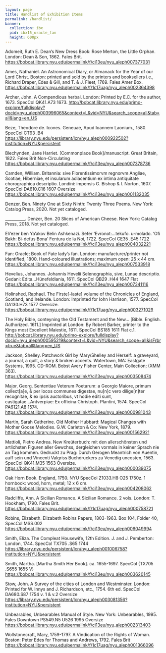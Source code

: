 ```yaml
---
layout: page
title: Handlist of Exhibition Items
permalink: /handlist/
banner:
  collection: ibx
  pid: ibx15_oracle_fan
  height: 600px
---
```


Adomeit, Ruth E. Dean’s New Dress Book: Rose Merton, the Little Orphan. London: Dean & Son, 1862. Fales Brit. <https://bobcat.library.nyu.edu/permalink/f/ci13eu/nyu_aleph007377031>

Ames, Nathaniel. An Astronomical Diary, or Almanack for the Year of our Lord Christ. Boston: printed and sold by the printers and booksellers i.e., Richard Draper, Edes & Gill, and T. & J. Fleet, 1769. Fales Amer Box. <https://bobcat.library.nyu.edu/permalink/f/1c17uag/nyu_aleph002364398>

Archer, John. A Compendious herbal. London: Printed by E.C. for the author, 1673. SpecCol QK41.A73 1673. <http://bobcat.library.nyu.edu/primo-explore/fulldisplay?docid=nyu_aleph003996065&context=L&vid=NYU&search_scope=all&tab=all&lang=en_US>

Beze, Theodore de. Icones. Geneuae,  Apud Ioannem Laonium., 1580. SpecCol CT93 .B4 <https://library.nyu.edu/persistent/lcn/nyu_aleph000922502?institution=NYU&persistent>

Blechynden, Jane Harriet. [Commonplace Book]/manuscript. Great Britain, 1822. Fales Brit Non-Circulating <https://bobcat.library.nyu.edu/permalink/f/ci13eu/nyu_aleph007378736>

Camden, William. Britannia: sive Florentissimorvm regnorvm Angliae, Scotiae, Hiberniae, et insularum adiacentium ex intima antiquitate chorographica descriptio. Londini: impensis G. Bishop & I. Norton, 1607. SpecCol DA610.C16 1607 Oversize <https://bobcat.library.nyu.edu/permalink/f/ci13eu/nyu_aleph001132035>  

Denzer, Ben. Ninety One at Sixty Ninth: Twenty Three Poems. New York: Catalog Press, 2020. Not yet cataloged.

__________. Denzer, Ben. 20 Slices of American Cheese. New York: Catalog Press, 2018. Not yet cataloged.

Eli’ezer ben Ya’akov Belin Ashkenazi. Sefer ‘Evronot:...tekufo. u-molado. ‘Ofi Bakh: Bi-defus Bona’ Fentura de la Noi, 1722. SpecCol CE35 .E45 1722 <https://bobcat.library.nyu.edu/permalink/f/ci13eu/nyu_aleph004032221>

Fan: Oracle; Book of Fate lady’s fan. London: manufacturer/printer not identified, 1800.
Hand-coloured illustrations; maximum open: 25 x 44 cm. <https://bobcat.library.nyu.edu/permalink/f/ci13eu/nyu_aleph007533918>

Hevelius, Johannes. Johannis Hevelii Selenographia, sive, Lunae descriptio. Gedani: Edita...Hünefeldiania, 1611. SpecCol QB29 .H44 1647 Flat <https://bobcat.library.nyu.edu/permalink/f/ci13eu/nyu_aleph007341116>

Holinshed, Raphael. The Firste[-laste] volume of the Chronicles of England, Scotland, and Irelande. London: Imprinted for  Iohn Harrison, 1577. SpecCol DA130.H73 1577 Oversize. <https://bobcat.library.nyu.edu/permalink/f/1c17uag/nyu_aleph003271029>

The Holy Bible, conteyning the Old Testament and the New… [Bible. English. Authorized. 1611.] Imprinted at London: By Robert Barker, printer to the Kings most Excellent Maiestie, 1611.  SpecCol BS185 1611 Flat c.1. <http://bobcat.library.nyu.edu/primo-explore/fulldisplay?docid=nyu_aleph000595219&context=L&vid=NYU&search_scope=all&isFrbr=true&tab=all&lang=en_US>

Jackson, Shelley. Patchwork Girl by Mary/Shelley and Herself: a graveyard, a journal, a quilt, a story & broken accents. Watertown, MA: Eastgate Systems, 1995. CD-ROM. Bobst Avery Fisher Center, Main Collection; (XMM 363). <https://bobcat.library.nyu.edu/permalink/f/ci13eu/nyu_aleph003508474>

Major, Georg. Sententiae Veterum Poetarum: a Georgio Maiore, primum collect[a]e, & per locos communes digestae, nu[n]c vero dilige[n]ter recognitae, & ex ipsis auctoribus, vt hodie editi sunt, castigatae...Antverpiae: Ex officina Christoph. Plantini, 1574. SpecCol PA6121.A8 1574. <https://bobcat.library.nyu.edu/permalink/f/ci13eu/nyu_aleph000981043>

Martin, Sarah Catherine. Old Mother Hubbard: Magical Changes with Mother Goose Melodies. G.W. Carleton & Co: New York, 1879. <https://bobcat.library.nyu.edu/permalink/f/ci13eu/nyu_aleph001562921>

Mattioli, Pietro Andrea. New Kreüterbuch: mit den allerschönsten und artlichsten Figuren aller Gewchss, dergleichen vormals in keiner Sprach nie an Tag kommen. Gedruckt zu Prag: Durch Gerogen Meantrich von Auentin, auff sein und Vincenti Valgriss Buchdruckers zu Venedig uncosten, 1563. SpecCol QK41.M35 1563 Oversize. <https://bobcat.library.nyu.edu/permalink/f/ci13eu/nyu_aleph000039075>

Oak Horn Book. England, 1750. NYU SpecCol Z1033.H8 O25 1750z. 1 hornbook: wood, horn, metal; 12 x 6 cm. <https://bobcat.library.nyu.edu/permalink/f/ci13eu/nyu_aleph004208062>

Radcliffe, Ann. A Sicilian Romance. A Sicilian Romance. 2 vols. London: T. Hookham, 1790. Fales Brit. <https://bobcat.library.nyu.edu/permalink/f/1c17uag/nyu_aleph000758721>

Robins, Elizabeth. Elizabeth Robins Papers, 1803-1963. Box 104, Folder 40, SpecCol MSS.002 <https://bobcat.library.nyu.edu/permalink/f/ci13eu/nyu_aleph006049994>

Smith, Eliza. The Compleat Housewife, 12th Edition. J. and J. Pemberton: London, 1744.
SpecCol TX705 .S65 1744 <https://library.nyu.edu/persistent/lcn/nyu_aleph001006758?institution=NYU&persistent>

Smith, Martha. [Martha Smith Her Book]. ca. 1655-1697. SpecCol (TX705 .S655 1655 V) <https://bobcat.library.nyu.edu/permalink/f/ci13eu/nyu_aleph003620145>

Stow, John. A Survey of the cities of London and Westminster. London: Printed for W. Innys and J. Richardson, etc., 1754. 6th ed. SpecCol DA680.S87 1754 v. 1 & v.2 Oversize  <https://library.nyu.edu/persistent/lcn/nyu_aleph003081356?institution=NYU&persistent>

Unbearables, Unbearables Manual of Style. New York: Unbearables, 1995. Fales Downtown PS549.N5 U526 1995 Oversize <https://bobcat.library.nyu.edu/permalink/f/ci13eu/nyu_aleph002313403>

Wollstonecraft, Mary, 1759-1797. A Vindication of the Rights of Woman. Boston: Peter Edes for Thomas and Andrews, 1792. Fales Brit <https://bobcat.library.nyu.edu/permalink/f/1c17uag/nyu_aleph001366096>
